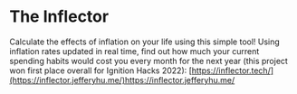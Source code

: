 # The Inflector
Calculate the effects of inflation on your life using this simple tool! Using inflation rates updated in real time, find out how much your current spending habits would cost you every month for the next year (this project won first place overall for Ignition Hacks 2022): [https://inflector.tech/](https://inflector.jefferyhu.me/)https://inflector.jefferyhu.me/
